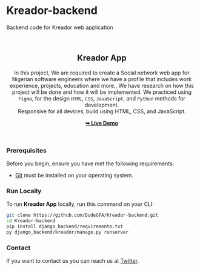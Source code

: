 # Kreador-backend
Backend code for Kreador web application

<div align="center">
    <br/>

  <h2 align="center">Kreador App</h2>

 In this project, We are required to create a Social network web app for Nigerian software engineers where we have a profile that includes work experience, projects, education and more., We have research on how this project will be done and how it will be implemented.  We practiced using `Figma`, for the design  `HTML`, `CSS`, `JavaScript`, and `Python` methods for development. <br/>
 Responsive for all devices, build using HTML, CSS, and JavaScript.

  <a href="https://youtu.be/ZyHqjTJoNNY"><strong>➥ Live Demo</strong></a>

</div>

<br />

### Prerequisites

Before you begin, ensure you have met the following requirements:

* [Git](https://git-scm.com/downloads "Download Git") must be installed on your operating system.

### Run Locally

To run **Kreador App** locally, run this command on your CLI:

```bash
git clone https://github.com/DudeGFA/Kreador-backend.git
cd Kreador-backend
pip install django_backend/requirements.txt
py django_backend/kreador/manage.py runserver
```

### Contact

If you want to contact us you can reach us at [Twitter](https://www.twitter.com/dudegfa).
